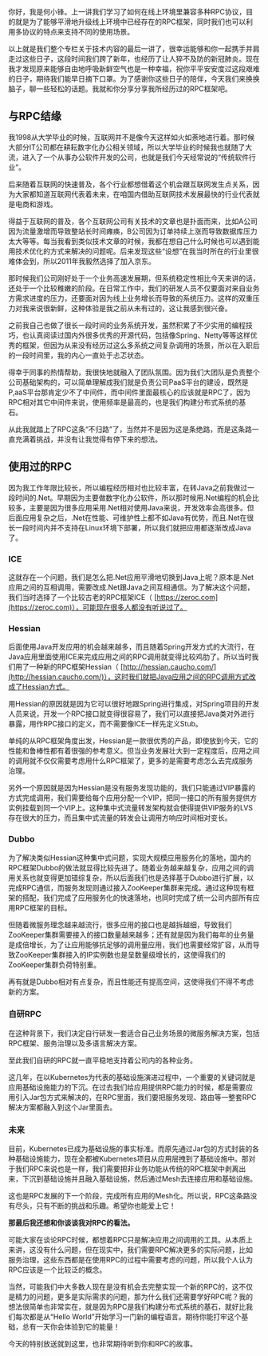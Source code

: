 你好，我是何小锋。上一讲我们学习了如何在线上环境里兼容多种RPC协议，目的就是为了能够平滑地升级线上环境中已经存在的RPC框架，同时我们也可以利用多协议的特点来支持不同的使用场景。

以上就是我们整个专栏关于技术内容的最后一讲了，很幸运能够和你一起携手并肩走过这些日子，这段时间我们跨了新年，也经历了让人猝不及防的新冠肺炎。现在我才发现原来能够自由地呼吸新鲜空气也是一种幸福，祝你平平安安度过这段艰难的日子，期待我们能早日摘下口罩。为了感谢你这些日子的陪伴，今天我们来换换脑子，聊一些轻松的话题。我就和你分享分享我所经历过的RPC框架吧。

## 与RPC结缘

我1998从大学毕业的时候，互联网并不是像今天这样如火如荼地进行着。那时候大部分IT公司都在耕耘数字化办公相关领域，所以大学毕业的时候我也就随了大流，进入了一个从事办公软件开发的公司，也就是我们今天经常说的“传统软件行业”。

后来随着互联网的快速普及，各个行业都想借着这个机会跟互联网发生点关系，因为大家都知道互联网代表着未来，在咱国内借助互联网技术发展最快的行业代表就是电商和游戏。

得益于互联网的普及，各个互联网公司有关技术的文章也是扑面而来，比如A公司因为流量激增而导致整站长时间瘫痪，B公司因为订单持续上涨而导致数据库压力太大等等。每当我看到类似技术文章的时候，我都在想自己什么时候也可以遇到能用技术优化的方式来解决的问题呢。后来发现这些“设想”在我当时所在的行业里很难体会到，所以2011年我毅然选择了加入京东。

那时候我们公司刚好处于一个业务高速发展期，但系统稳定性相比今天来讲的话，还处于一个比较稚嫩的阶段。在日常工作中，我们的研发人员不仅要面对来自业务方需求进度的压力，还要面对因为线上业务增长而导致的系统压力。这样的双重压力对我来说很新鲜，这种体验是我之前从未有过的，这让我感到很兴奋。

之前我自己也做了很长一段时间的业务系统开发，虽然积累了不少实用的编程技巧，也认真阅读过国内外很多优秀的开源代码，包括像Spring、Netty等等这样优秀的框架，但因为从来没有经历过这么多系统之间复杂调用的场景，所以在入职后的一段时间里，我的内心一直处于忐忑状态。

得幸于同事的热情帮助，我很快地就融入了团队氛围。因为我们大团队是负责整个公司基础架构的，可以简单理解成我们就是负责公司PaaS平台的建设，既然是P,aaS平台那肯定少不了中间件，而中间件里面最核心的应该就是RPC了，因为RPC相对其它中间件来说，使用频率是最高的，也是我们构建分布式系统的基石。

从此我就踏上了RPC这条“不归路”了，当然并不是因为这是条绝路，而是这条路一直充满着挑战，并没有让我觉得有停下来的想法。

## 使用过的RPC

因为我工作年限比较长，所以编程经历相对也比较丰富，在转Java之前我做过一段时间的.Net。早期因为主要做数字化办公软件，所以那时候用.Net编程的机会比较多，主要是因为很多应用采用.Net相对使用Java来说，开发效率会高很多。但后面应用复杂之后，.Net在性能、可维护性上都不如Java有优势，而且.Net在很长一段时间内并不支持在Linux环境下部署，所以我们就把应用都逐渐改成Java了。

### ICE

这就存在一个问题，我们是怎么把.Net应用平滑地切换到Java上呢？原本是.Net应用之间的互相调用，需要改成.Net跟Java之间互相通信。为了解决这个问题，我们当时选择了一个比较古老的RPC框架ICE（ [https://zeroc.com](https://zeroc.com)），可能现在很多人都没有听说过了。

### Hessian

后面使用Java开发应用的机会越来越多，而且随着Spring开发方式的大流行，在Java应用里面使用ICE来完成应用之间的RPC调用就变得比较鸡肋了。所以当时我们用了一种新的RPC框架Hessian（ [http://hessian.caucho.com/](http://hessian.caucho.com/)），这时我们就把Java应用之间的RPC调用方式改成了Hessian方式。

用Hessian的原因就是因为它可以很好地跟Spring进行集成，对Spring项目的开发人员来说，开发一个RPC接口就变得很容易了，我们可以直接把Java类对外进行暴露，用作RPC接口的定义，而不需要像ICE一样先定义Stub。

单纯的从RPC框架角度出发，Hessian是一款很优秀的产品，即使放到今天，它的性能和鲁棒性都有着很强的参考意义。但当业务发展壮大到一定程度后，应用之间的调用就不仅仅需要考虑用什么RPC框架了，更多的是需要考虑怎么去完成服务治理。

另外一个原因就是因为Hessian是没有服务发现功能的，我们只能通过VIP暴露的方式完成调用，我们需要给每个应用分配一个VIP，把同一接口的所有服务提供方实例挂载到同一个VIP上。这种集中式流量转发架构就会使得提供VIP服务的LVS存在很大的压力，而且集中式流量的转发会让调用方响应时间相对变长。

### Dubbo

为了解决类似Hessian这种集中式问题，实现大规模应用服务化的落地，国内的RPC框架Dubbo的做法就显得比较先进了。随着业务越来越复杂，应用之间的调用关系也就变得更加错综复杂，所以后面我们也是选择基于Dubbo进行扩展，以完成RPC通信，而服务发现则通过接入ZooKeeper集群来完成。通过这种现有框架的搭配，我们完成了应用服务化的快速落地，也同时完成了统一公司内部所有应用RPC框架的目标。

但随着微服务理念越来越流行，很多应用的接口也是越拆越细，导致我们ZooKeeper集群需要接入的接口数量越来越多；还有就是因为我们每年的业务量是成倍增长，为了让应用能够抗足够的调用量应用，我们也需要经常扩容，从而导致ZooKeeper集群接入的IP实例数也是呈数量级增长的，这使得我们的ZooKeeper集群负荷特别重。

再有就是Dubbo相对有点复杂，而且性能还有提高空间，这使得我们不得不考虑新的方案。

### 自研RPC

在这种背景下，我们决定自行研发一套适合自己业务场景的微服务解决方案，包括RPC框架、服务治理以及多语言解决方案。

至此我们自研的RPC就一直平稳地支持着公司内的各种业务。

这几年，在以Kubernetes为代表的基础设施演进过程中，一个重要的关键词就是应用基础设施能力的下沉。在过去我们给应用提供RPC能力的时候，都是需要应用引入Jar包方式来解决的，在RPC里面，我们要把服务发现、路由等一整套RPC解决方案都融入到这个Jar里面去。

### 未来

目前，Kubernetes已成为基础设施的事实标准。而原先通过Jar包的方式封装的各种基础设施能力，现在全都被Kubernetes项目从应用层拽到了基础设施中。那对于我们RPC来说也是一样，我们需要把非业务功能从传统的RPC框架中剥离出来，下沉到基础设施并且融入基础设施，然后通过Mesh去连接应用和基础设施。

这也是RPC发展的下一个阶段，完成所有应用的Mesh化。所以说，RPC这条路没有尽头，只有不断的挑战和乐趣。希望你也能爱上它！

**那最后我还想和你谈谈我对RPC的看法。**

可能大家在谈论RPC时候，都想着RPC只是解决应用之间调用的工具。从本质上来讲，这没有什么问题，但在现实中，我们需要RPC解决更多的实际问题，比如服务治理，这些东西都是在使用RPC的过程中需要考虑的问题，所以我个人认为RPC应该是一个比较泛的概念。

当然，可能我们中大多数人现在是没有机会去完整实现一个新的RPC的，这不仅是精力的问题，更多是实际需求的问题，那为什么我们还需要学好RPC呢？我的想法很简单也非常实在，就是因为RPC是我们构建分布式系统的基石，就好比我们每次都是从“Hello World”开始学习一门新的编程语言。期待你能打牢这个基础，总有一天你会体验到它的能量！

今天的特别放送就到这里，也非常期待听到你和RPC的故事。